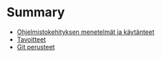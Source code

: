 # Summary

* [Ohjelmistokehityksen menetelmät ja käytänteet](README.md)
* [Tavoitteet](tavoitteet.md)
* [Git perusteet](chapter1.md)

